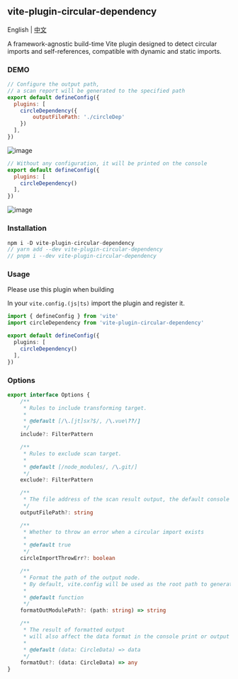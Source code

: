 ## vite-plugin-circular-dependency

English | [中文](README_zh.md)

A framework-agnostic build-time Vite plugin designed to detect circular imports and self-references, compatible with dynamic and static imports.

### DEMO

```js
// Configure the output path, 
// a scan report will be generated to the specified path
export default defineConfig({
  plugins: [
    circleDependency({
        outputFilePath: './circleDep'
    })
  ],
})
```

![image](https://user-images.githubusercontent.com/38604634/221328375-8dc381f1-6895-4875-93a0-d3d675153894.png)

```js
// Without any configuration, it will be printed on the console
export default defineConfig({
  plugins: [
    circleDependency()
  ],
})
```

![image](https://user-images.githubusercontent.com/38604634/221328836-62b58f09-c11c-4429-a143-e92ef9aefa9f.png)


### Installation

```ts
npm i -D vite-plugin-circular-dependency
// yarn add --dev vite-plugin-circular-dependency
// pnpm i --dev vite-plugin-circular-dependency
```
### Usage

Please use this plugin when building

In your `vite.config.(js|ts)` import the plugin and register it.

```typescript
import { defineConfig } from 'vite'
import circleDependency from 'vite-plugin-circular-dependency'

export default defineConfig({
  plugins: [
    circleDependency()
  ],
})
```

### Options

```ts
export interface Options {
    /**
     * Rules to include transforming target.
     *
     * @default [/\.[jt]sx?$/, /\.vue\??/]
     */
    include?: FilterPattern

    /**
     * Rules to exclude scan target.
     *
     * @default [/node_modules/, /\.git/]
     */
    exclude?: FilterPattern

    /**
     * The file address of the scan result output, the default console print
     */
    outputFilePath?: string

    /**
     * Whether to throw an error when a circular import exists
     *
     * @default true
     */
    circleImportThrowErr?: boolean

    /**
     * Format the path of the output node. 
     * By default, vite.config will be used as the root path to generate a relative path
     *
     * @default function
     */
    formatOutModulePath?: (path: string) => string

    /**
     * The result of formatted output 
     * will also affect the data format in the console print or output file
     *
     * @default (data: CircleData) => data
     */
    formatOut?: (data: CircleData) => any
}
```